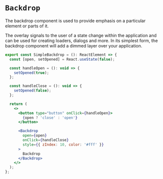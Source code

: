 # `Backdrop`

The backdrop component is used to provide emphasis on a particular element or parts of it.

The overlay signals to the user of a state change within the application and can be used for creating loaders, dialogs and more. In its simplest form, the backdrop component will add a dimmed layer over your application.

```jsx
export const SimpleBackdrop = (): ReactElement => {
  const [open, setOpened] = React.useState(false);

  const handleOpen = (): void => {
    setOpened(true);
  };

  const handleClose = (): void => {
    setOpened(false);
  };

  return (
    <>
      <button type="button" onClick={handleOpen}>
        {open ? 'close' : 'open'}
      </button>

      <Backdrop
        open={open}
        onClick={handleClose}
        style={{ zIndex: 10, color: '#fff' }}
      >
        Backdrop
      </Backdrop>
    </>
  );
};
```